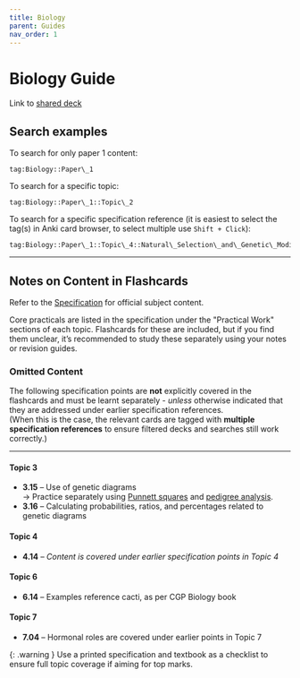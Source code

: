 ```yaml
---
title: Biology
parent: Guides
nav_order: 1
---
```


# Biology Guide
  
Link to [shared deck](/)

## Search examples

To search for only paper 1 content:

```
tag:Biology::Paper\_1
```

To search for a specific topic:

```
tag:Biology::Paper\_1::Topic\_2
```

To search for a specific specification reference (it is easiest to select the tag(s) in Anki card browser, to select multiple use `Shift + Click`):

```
tag:Biology::Paper\_1::Topic\_4::Natural\_Selection\_and\_Genetic\_Modification::4.01
```


---

## Notes on Content in Flashcards

Refer to the [Specification](https://qualifications.pearson.com/content/dam/pdf/GCSE/Science/2016/Specification/gcse-biology-spec.pdf) for official subject content.

Core practicals are listed in the specification under the "Practical Work" sections of each topic. Flashcards for these are included, but if you find them unclear, it’s recommended to study these separately using your notes or revision guides.

### Omitted Content

The following specification points are **not** explicitly covered in the flashcards and must be learnt separately - *unless* otherwise indicated that they are addressed under earlier specification references.  
(When this is the case, the relevant cards are tagged with **multiple specification references** to ensure filtered decks and searches still work correctly.)

---
#### Topic 3
- **3.15** – Use of genetic diagrams  
  → Practice separately using [Punnett squares](https://www.bbc.co.uk/bitesize/guides/z2rm3k7/revision/6) and [pedigree analysis](https://www.bbc.co.uk/bitesize/guides/z2rm3k7/revision/7).
- **3.16** – Calculating probabilities, ratios, and percentages related to genetic diagrams

#### Topic 4
- **4.14** – *Content is covered under earlier specification points in Topic 4*

#### Topic 6
- **6.14** – Examples reference cacti, as per CGP Biology book

#### Topic 7
- **7.04** – Hormonal roles are covered under earlier points in Topic 7

{: .warning }
Use a printed specification and textbook as a checklist to ensure full topic coverage if aiming for top marks.
